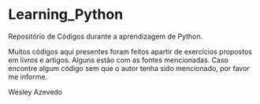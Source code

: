 # Learning_Python



Repositório de Códigos durante a aprendizagem de Python.

Muitos códigos aqui presentes foram feitos apartir de exercícios propostos em livros e artigos. Alguns estão com as fontes mencionadas. Caso encontre algum código sem que o autor tenha sido mencionado, por favor me informe.

Wesley Azevedo
